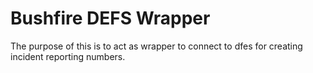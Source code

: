 # Bushfire DEFS Wrapper

The purpose of this is to act as wrapper to connect to dfes for creating incident reporting numbers.


